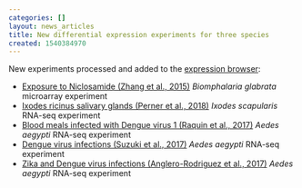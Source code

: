 ```yaml
---
categories: []
layout: news_articles
title: New differential expression experiments for three species
created: 1540384970
---
```

<p>
  New experiments processed and added to the <a href="/expression-browser">expression browser</a>: <br>

<ul>
<li>
<a href="/expression-browser/experiment/GSE71223">Exposure to Niclosamide (Zhang et al., 2015)</a> <i>Biomphalaria glabrata</i> microarray experiment</li>
<li>
<a href="/expression-browser/experiment/SRP071001">Ixodes ricinus salivary glands (Perner et al., 2018)</a> <i>Ixodes scapularis</i> RNA-seq experiment</li>
<li>
<a href="/expression-browser/experiment/SRP134172">Blood meals infected with Dengue virus 1 (Raquin et al., 2017)</a> <i>Aedes aegypti</i> RNA-seq experiment</li>
<li>
<a href="/expression-browser/experiment/SRP134111">Dengue virus infections (Suzuki et al., 2017)</a> <i>Aedes aegypti</i> RNA-seq experiment</li>
<li>
<a href="/expression-browser/experiment/SRP101877">Zika and Dengue virus infections (Anglero-Rodriguez et al., 2017)</a> <i>Aedes aegypti</i> RNA-seq experiment</li>
</ul>
</p>
